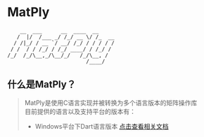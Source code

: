 # MatPly 

```text
    __  ___      __  ____  __     
   /  |/  /___ _/ /_/ __ \/ /_  __
  / /|_/ / __ `/ __/ /_/ / / / / /
 / /  / / /_/ / /_/ ____/ / /_/ / 
/_/  /_/\__,_/\__/_/   /_/\__, /  
                         /____/   
```

## 什么是MatPly？
> MatPly是使用C语言实现并被转换为多个语言版本的矩阵操作库  
> 目前提供的语言以及支持平台的版本有：
> - Windows平台下Dart语言版本
> [点击查看相关文档](site/API/Dart/)